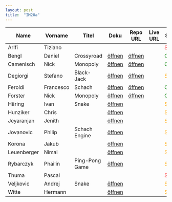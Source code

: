 ```yaml
---
layout: post
title:  "IM20a"
---
```


| Name        | Vorname   | Titel          | Doku         | Repo URL     | Live URL     | Status        | Option |
| ----------- | --------- | -------------- | ------------ | ------------ | ------------ | ------------- | ------ |
| Arifi       | Tiziano   |                |              |              |              | <r>Spec  </r> |        |
| Bengl       | Daniel    | Crossyroad     | [öffnen][12] | [öffnen][32] |              | <g>Coding</g> | JS     |
| Camenisch   | Nick      | Monopoly       | [öffnen][13] | [öffnen][33] |              | <g>Coding</g> | JS     |
| Degiorgi    | Stefano   | Black-Jack     | [öffnen][14] | [öffnen][34] |              | <o>Spec  </o> | JS     |
| Feroldi     | Francesco | Schach         | [öffnen][15] | [öffnen][35] |              | <g>Coding</g> | JS     |
| Forster     | Nick      | Monopoly       | [öffnen][16] | [öffnen][36] |              | <g>Coding</g> | JS     |
| Häring      | Ivan      | Snake          | [öffnen][17] |              |              | <o>Spec  </o> | JS     |
| Hunziker    | Chris     |                | [öffnen][18] |              |              | <o>Spec  </o> | JS     |
| Jeyaranjan  | Jenith    |                | [öffnen][19] |              |              | <o>Spec  </o> | JS     |
| Jovanovic   | Philip    | Schach Engine  | [öffnen][20] |              |              | <o>Spec  </o> | JS     |
| Korona      | Jakub     |                | [öffnen][21] |              |              | <o>Spec  </o> | React  |
| Leuenberger | Nimai     |                | [öffnen][22] |              |              | <o>Spec  </o> | JS     |
| Rybarczyk   | Phailin   | Ping-Pong Game | [öffnen][23] |              |              | <o>Spec  </o> | JS     |
| Thuma       | Pascal    |                |              |              |              | <r>Spec  </r> |        |
| Veljkovic   | Andrej    | Snake          | [öffnen][25] |              |              | <o>Spec  </o> | JS     |
| Witte       | Hermann   |                | [öffnen][26] |              |              | <o>Spec  </o> |        |

<style>
r { color: Red }
o { color: Orange }
g { color: Green }
</style>

[12]: doc/S4F-Projekt_Daniel_Bengl_Crossyroad.pdf
[13]: doc/S4F-Projekt_Nick_Camenisch_und_Nick_Forster_Monopoly.pdf
[14]: doc/S4F-Projekt_Stefano_Degiorgi.pdf
[15]: doc/S4F-Projekt_Francesco_Feroldi_Schach.pdf
[16]: doc/S4F-Projekt_Nick_Camenisch_und_Nick_Forster_Monopoly.pdf
[17]: doc/S4F-Projekt_Ivan_Haering_Snake.pdf
[18]: doc/S4F-Projekt_Chris_Hunziker.pdf
[19]: doc/S4F-Projekt_Jenith_Jeyaranjan.pdf
[20]: doc/S4F-Projekt_Jovanovic_Philip_SchachEngine.pdf
[21]: doc/S4F-Projekt_Jakub_Korona.pdf
[22]: doc/S4F-Projekt_Nimai_Leuenberger.pdf
[23]: doc/S4F-Projekt_Phailin_Rybarczyk_PingPong-Game.pdf

[25]: doc/S4F-Projekt_Andrej_Veljkovic_Snake.pdf         
[26]: doc/S4F-Projekt_Hermann_Witte.pdf


[32]: https://github.com/CuddlyBunion341/crossy-road-clone
[33]: https://github.com/bzz-fgict/s4f-project-Nickf-pdf
[34]: https://github.com/bzz-fgict/s4f-project-StefanoBZZ
[35]: https://github.com/bzz-fgict/s4f-project-Francesco263
[36]: https://github.com/bzz-fgict/s4f-project-Nickf-pdf
